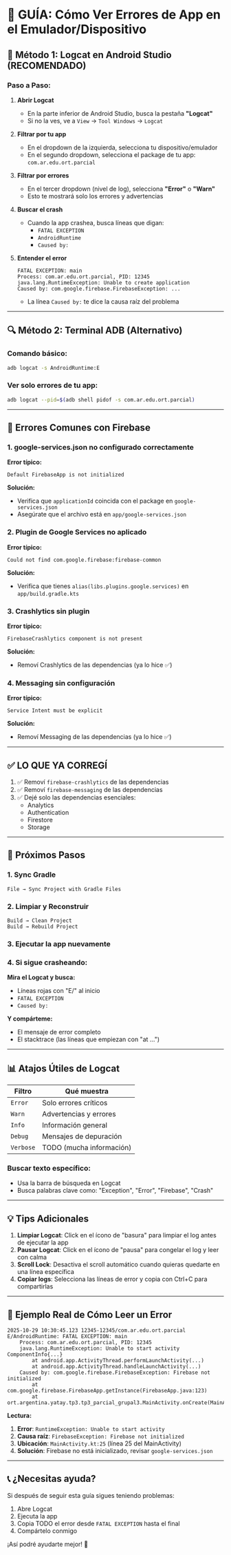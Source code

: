 # 🐛 GUÍA: Cómo Ver Errores de App en el Emulador/Dispositivo

## 📱 Método 1: Logcat en Android Studio (RECOMENDADO)

### Paso a Paso:

1. **Abrir Logcat**
   - En la parte inferior de Android Studio, busca la pestaña **"Logcat"**
   - Si no la ves, ve a `View` → `Tool Windows` → `Logcat`

2. **Filtrar por tu app**
   - En el dropdown de la izquierda, selecciona tu dispositivo/emulador
   - En el segundo dropdown, selecciona el package de tu app: `com.ar.edu.ort.parcial`

3. **Filtrar por errores**
   - En el tercer dropdown (nivel de log), selecciona **"Error"** o **"Warn"**
   - Esto te mostrará solo los errores y advertencias

4. **Buscar el crash**
   - Cuando la app crashea, busca líneas que digan:
     - `FATAL EXCEPTION`
     - `AndroidRuntime`
     - `Caused by:`
   
5. **Entender el error**
   ```
   FATAL EXCEPTION: main
   Process: com.ar.edu.ort.parcial, PID: 12345
   java.lang.RuntimeException: Unable to create application
   Caused by: com.google.firebase.FirebaseException: ...
   ```
   - La línea `Caused by:` te dice la causa raíz del problema

---

## 🔍 Método 2: Terminal ADB (Alternativo)

### Comando básico:
```bash
adb logcat -s AndroidRuntime:E
```

### Ver solo errores de tu app:
```bash
adb logcat --pid=$(adb shell pidof -s com.ar.edu.ort.parcial)
```

---

## 🚨 Errores Comunes con Firebase

### 1. **google-services.json no configurado correctamente**
**Error típico:**
```
Default FirebaseApp is not initialized
```
**Solución:**
- Verifica que `applicationId` coincida con el package en `google-services.json`
- Asegúrate que el archivo está en `app/google-services.json`

### 2. **Plugin de Google Services no aplicado**
**Error típico:**
```
Could not find com.google.firebase:firebase-common
```
**Solución:**
- Verifica que tienes `alias(libs.plugins.google.services)` en `app/build.gradle.kts`

### 3. **Crashlytics sin plugin**
**Error típico:**
```
FirebaseCrashlytics component is not present
```
**Solución:**
- Removí Crashlytics de las dependencias (ya lo hice ✅)

### 4. **Messaging sin configuración**
**Error típico:**
```
Service Intent must be explicit
```
**Solución:**
- Removí Messaging de las dependencias (ya lo hice ✅)

---

## ✅ LO QUE YA CORREGÍ

1. ✅ Removí `firebase-crashlytics` de las dependencias
2. ✅ Removí `firebase-messaging` de las dependencias
3. ✅ Dejé solo las dependencias esenciales:
   - Analytics
   - Authentication
   - Firestore
   - Storage

---

## 🔧 Próximos Pasos

### 1. Sync Gradle
```
File → Sync Project with Gradle Files
```

### 2. Limpiar y Reconstruir
```
Build → Clean Project
Build → Rebuild Project
```

### 3. Ejecutar la app nuevamente

### 4. Si sigue crasheando:

**Mira el Logcat y busca:**
- Líneas rojas con "E/" al inicio
- `FATAL EXCEPTION`
- `Caused by:`

**Y compárteme:**
- El mensaje de error completo
- El stacktrace (las líneas que empiezan con "at ...")

---

## 📊 Atajos Útiles de Logcat

| Filtro | Qué muestra |
|--------|-------------|
| `Error` | Solo errores críticos |
| `Warn` | Advertencias y errores |
| `Info` | Información general |
| `Debug` | Mensajes de depuración |
| `Verbose` | TODO (mucha información) |

### Buscar texto específico:
- Usa la barra de búsqueda en Logcat
- Busca palabras clave como: "Exception", "Error", "Firebase", "Crash"

---

## 💡 Tips Adicionales

1. **Limpiar Logcat**: Click en el ícono de "basura" para limpiar el log antes de ejecutar la app
2. **Pausar Logcat**: Click en el ícono de "pausa" para congelar el log y leer con calma
3. **Scroll Lock**: Desactiva el scroll automático cuando quieras quedarte en una línea específica
4. **Copiar logs**: Selecciona las líneas de error y copia con Ctrl+C para compartirlas

---

## 🎯 Ejemplo Real de Cómo Leer un Error

```
2025-10-29 10:30:45.123 12345-12345/com.ar.edu.ort.parcial E/AndroidRuntime: FATAL EXCEPTION: main
    Process: com.ar.edu.ort.parcial, PID: 12345
    java.lang.RuntimeException: Unable to start activity ComponentInfo{...}
        at android.app.ActivityThread.performLaunchActivity(...)
        at android.app.ActivityThread.handleLaunchActivity(...)
    Caused by: com.google.firebase.FirebaseException: Firebase not initialized
        at com.google.firebase.FirebaseApp.getInstance(FirebaseApp.java:123)
        at ort.argentina.yatay.tp3.tp3_parcial_grupal3.MainActivity.onCreate(MainActivity.kt:25)
```

**Lectura:**
1. **Error**: `RuntimeException: Unable to start activity`
2. **Causa raíz**: `FirebaseException: Firebase not initialized`
3. **Ubicación**: `MainActivity.kt:25` (línea 25 del MainActivity)
4. **Solución**: Firebase no está inicializado, revisar `google-services.json`

---

## 📞 ¿Necesitas ayuda?

Si después de seguir esta guía sigues teniendo problemas:
1. Abre Logcat
2. Ejecuta la app
3. Copia TODO el error desde `FATAL EXCEPTION` hasta el final
4. Compártelo conmigo

¡Así podré ayudarte mejor! 🚀

